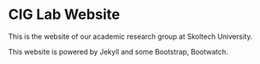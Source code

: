 # CIG Lab Website

This is the website of our academic research group at Skoltech University.

This website is powered by Jekyll and some Bootstrap, Bootwatch.

